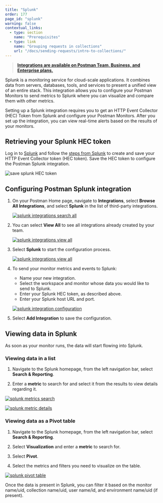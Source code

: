 ```yaml
---
title: "Splunk"
order: 177
page_id: "splunk"
warning: false
contextual_links:
  - type: section
    name: "Prerequisites"
  - type: link
    name: "Grouping requests in collections"
    url: "/docs/sending-requests/intro-to-collections/"
---
```


> **[Integrations are available on Postman Team, Business, and Enterprise plans.](https://www.postman.com/pricing/)**

Splunk is a monitoring service for cloud-scale applications. It combines data from servers, databases, tools, and services to present a unified view of an entire stack. This integration allows you to configure your Postman Monitors to send metrics to Splunk where you can visualize and compare them with other metrics.

Setting up a Splunk integration requires you to get an HTTP Event Collector (HEC) Token from Splunk and configure your Postman Monitors. After you set up the integration, you can view real-time alerts based on the results of your monitors.

## Retrieving your Splunk HEC token

Log in to [Splunk](https://login.splunk.com) and follow the [steps from Splunk](https://docs.splunk.com/Documentation/Splunk/8.1.0/Metrics/GetMetricsInOther#Get_metrics_in_from_clients_over_HTTP_or_HTTPS
) to create and save your HTTP Event Collector token (HEC token). Save the HEC token to configure the Postman Splunk integration.

![save splunk HEC token](https://assets.postman.com/postman-docs/splunk-http-event-collection-token-created.jpg)

## Configuring Postman Splunk integration

1. On your Postman Home page, navigate to **Integrations**, select **Browse All Integrations**, and select **Splunk** in the list of third-party integrations.

   [![splunk integrations search all](https://assets.postman.com/postman-docs/splunk-all-search.jpg)](https://assets.postman.com/postman-docs/splunk-all-search.jpg)

1. You can select **View All** to see all integrations already created by your team.

   [![splunk integrations view all](https://assets.postman.com/postman-docs/splunk-view-all.jpg)](https://assets.postman.com/postman-docs/splunk-view-all.jpg)

1. Select **Splunk** to start the configuration process.

   [![splunk integrations view all](https://assets.postman.com/postman-docs/splunk-all-search.jpg)](https://assets.postman.com/postman-docs/splunk-all-search.jpg)

1. To send your monitor metrics and events to Splunk:

   * Name your new integration.
   * Select the workspace and monitor whose data you would like to send to Splunk.
   * Enter your Splunk HEC token, as described above.
   * Enter your Splunk host URL and port.

   [![splunk integration configuration](https://assets.postman.com/postman-docs/splunk-add-integration.jpg)](https://assets.postman.com/postman-docs/splunk-add-integration.jpg)

1. Select **Add Integration** to save the configuration.

## Viewing data in Splunk

As soon as your monitor runs, the data will start flowing into Splunk.

### Viewing data in a list

1. Navigate to the Splunk homepage, from the left navigation bar, select **Search & Reporting**.

1. Enter a **metric** to search for and select it from the results to view details regarding it.

[![splunk metrics search](https://assets.postman.com/postman-docs/splunk-search-events-metric-example.jpg)](https://assets.postman.com/postman-docs/splunk-search-events-metric-example.jpg)

[![splunk metric details](https://assets.postman.com/postman-docs/splunk-search-events-metric-example2.jpg)](https://assets.postman.com/postman-docs/splunk-search-events-metric-example2.jpg)

### Viewing data as a Pivot table

1. Navigate to the Splunk homepage, from the left navigation bar, select **Search & Reporting**.

1. Select **Visualization** and enter a **metric** to search for.

1. Select **Pivot**.

1. Select the metrics and filters you need to visualize on the table.

[![splunk pivot table](https://assets.postman.com/postman-docs/splunk-search-event-pivot-example.jpg)](https://assets.postman.com/postman-docs/splunk-search-event-pivot-example.jpg)

Once the data is present in Splunk, you can filter it based on the monitor name/uid, collection name/uid, user name/id, and environment name/uid (if present).
